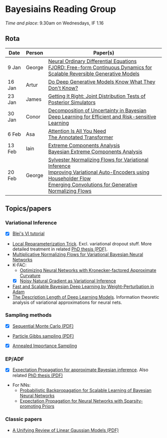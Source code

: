 # Bayesiains Reading Group

*Time and place*: 9.30am on Wednesdays, IF 1.16

## Rota

| Date  | Person | Paper(s) |
| --- | --- | --- |
| 9 Jan | George | [Neural Ordinary Differential Equations](https://arxiv.org/abs/1806.07366)<br/>[FJORD: Free-form Continuous Dynamics for Scalable Reversible Generative Models](https://arxiv.org/abs/1810.01367) |
| 16 Jan | Artur | [Do Deep Generative Models Know What They Don't Know?](https://arxiv.org/abs/1810.09136) |
| 23 Jan | James | [Getting It Right: Joint Distribution Tests of Posterior Simulators](https://www.jstor.org/stable/27590449) |
| 30 Jan | Conor | [Decomposition of Uncertainty in Bayesian Deep Learning for Efficient and Risk-sensitive Learning](https://arxiv.org/abs/1710.07283) |
| 6 Feb | Asa | [Attention Is All You Need](https://arxiv.org/abs/1706.03762) <br/> [The Annotated Transformer](http://nlp.seas.harvard.edu/2018/04/03/attention.html) |
| 13 Feb | Iain | [Extreme Components Analysis](https://papers.nips.cc/paper/2517-extreme-components-analysis) <br/> [Bayesian Extreme Components Analysis](https://www.ics.uci.edu/~welling/publications/papers/BayesianXCA_IJCAI09%28color%29.pdf) |
| 20 Feb | George | [Sylvester Normalizing Flows for Variational Inference](https://arxiv.org/abs/1803.05649) <br/> [Improving Variational Auto-Encoders using Householder Flow](https://arxiv.org/abs/1611.09630) <br/> [Emerging Convolutions for Generative Normalizing Flows](https://arxiv.org/abs/1901.11137) |

## Topics/papers

### Variational Inference

- [x] [Blei's VI tutorial](https://arxiv.org/abs/1601.00670)
- [Local Reparameterization Trick](https://arxiv.org/abs/1506.02557). Excl. variational dropout stuff. More detailed treatment in related [PhD thesis (PDF)](https://www.dropbox.com/s/v6ua3d9yt44vgb3/cover_and_thesis.pdf?raw=1).
- [Multiplicative Normalizing Flows for Variational Bayesian Neural Networks](https://arxiv.org/abs/1703.01961)
- K-FAC:
  - [Optimizing Neural Networks with Kronecker-factored Approximate Curvature](https://arxiv.org/abs/1503.05671)
  - [x] [Noisy Natural Gradient as Variational Inference](https://arxiv.org/abs/1712.02390)
- [Fast and Scalable Bayesian Deep Learning by Weight-Perturbation in Adam](https://arxiv.org/abs/1806.04854)
- [
The Description Length of Deep Learning Models](https://arxiv.org/abs/1802.07044). Information theoretic analysis of variational approximations for neural nets.
  
### Sampling methods

- [x] [Sequential Monte Carlo (PDF)](https://www.stats.ox.ac.uk/~doucet/doucet_defreitas_gordon_smcbookintro.pdf)
- [Particle Gibbs sampling (PDF)](https://www.stats.ox.ac.uk/~doucet/andrieu_doucet_holenstein_PMCMC.pdf)
- [x] [Annealed Importance Sampling](https://arxiv.org/abs/physics/9803008)

### EP/ADF

- [x] [Expectation Propagation for approximate Bayesian inference](https://arxiv.org/abs/1301.2294). Also related [PhD thesis (PDF)](https://tminka.github.io/papers/ep/minka-thesis.pdf)
- For NNs:
  - [Probabilistic Backpropagation for Scalable Learning of Bayesian Neural Networks](https://arxiv.org/abs/1502.05336)
  - [Expectation Propagation for Neural Networks with Sparsity-promoting Priors](https://arxiv.org/abs/1303.6938)
  
### Classic papers

- [A Unifying Review of Linear Gaussian Models (PDF)](http://mlg.eng.cam.ac.uk/zoubin/papers/lds.pdf)
